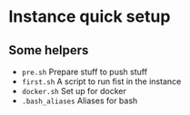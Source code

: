# Instance quick setup

## Some helpers
* `pre.sh` Prepare stuff to push stuff
* `first.sh` A script to run fist in the instance
* `docker.sh` Set up for docker 
* `.bash_aliases` Aliases for bash


